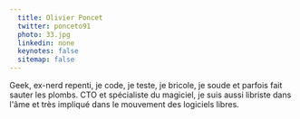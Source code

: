 ```yaml
---
  title: Olivier Poncet
  twitter: ponceto91
  photo: 33.jpg
  linkedin: none
  keynotes: false
  sitemap: false
---
```

Geek, ex-nerd repenti, je code, je teste, je bricole, je soude et parfois fait sauter les plombs. CTO et spécialiste du magiciel, je suis aussi libriste dans l'âme et très impliqué dans le mouvement des logiciels libres.